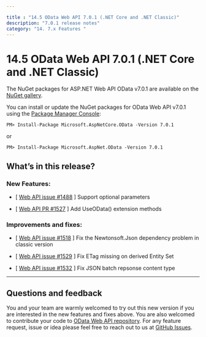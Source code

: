 ```yaml
---

title : "14.5 OData Web API 7.0.1 (.NET Core and .NET Classic)"
description: "7.0.1 release notes"
category: "14. 7.x Features "
---
```

# 14.5 OData Web API 7.0.1 (.NET Core and .NET Classic)

The NuGet packages for ASP.NET Web API OData v7.0.1 are available on the [NuGet gallery](https://www.nuget.org/).

You can install or update the NuGet packages for OData Web API v7.0.1 using the [Package Manager Console](http://docs.nuget.org/docs/start-here/using-the-package-manager-console):

```
PM> Install-Package Microsoft.AspNetCore.OData -Version 7.0.1 
```
or
```
PM> Install-Package Microsoft.AspNet.OData -Version 7.0.1
```

## What’s in this release?

### New Features:

* [ [Web API issue #1488](https://github.com/OData/WebApi/issues/1488) ] Support optional parameters

* [ [Web API PR #1527](https://github.com/OData/WebApi/pull/1527) ] Add UseOData() extension methods

### Improvements and fixes:

* [ [Web API issue #1518](https://github.com/OData/WebApi/issues/1518) ] Fix the Newtonsoft.Json dependency problem in classic version

* [ [Web API issue #1529](https://github.com/OData/WebApi/issues/1529) ] Fix ETag missing on derived Entity Set

* [ [Web API issue #1532](https://github.com/OData/WebApi/issues/1532) ] Fix JSON batch repsonse content type

---

## Questions and feedback

You and your team are warmly welcomed to try out this new version if you are interested in the new features and fixes above. You are also welcomed to contribute your code to [OData Web API repository](https://github.com/OData/WebApi). For any feature request, issue or idea please feel free to reach out to us at 
[GitHub Issues](https://github.com/OData/WebApi/issues). 
